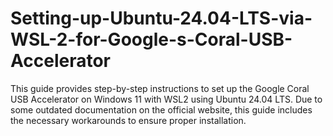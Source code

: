 # Setting-up-Ubuntu-24.04-LTS-via-WSL-2-for-Google-s-Coral-USB-Accelerator
This guide provides step-by-step instructions to set up the Google Coral USB Accelerator on Windows 11 with WSL2 using Ubuntu 24.04 LTS. Due to some outdated documentation on the official website, this guide includes the necessary workarounds to ensure proper installation.
